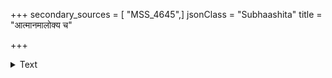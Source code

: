 +++
secondary_sources = [ "MSS_4645",]
jsonClass = "Subhaashita"
title = "आत्मानमालोक्य च"

+++

<details><summary>Text</summary>

आत्मानमालोक्य च शोभमानम् आदर्शबिम्बे स्तिमितायताक्षी।  
हरोपयाने त्वरिता बभूव स्त्रीणां प्रियालोकफलो हि वेषः॥
</details>

